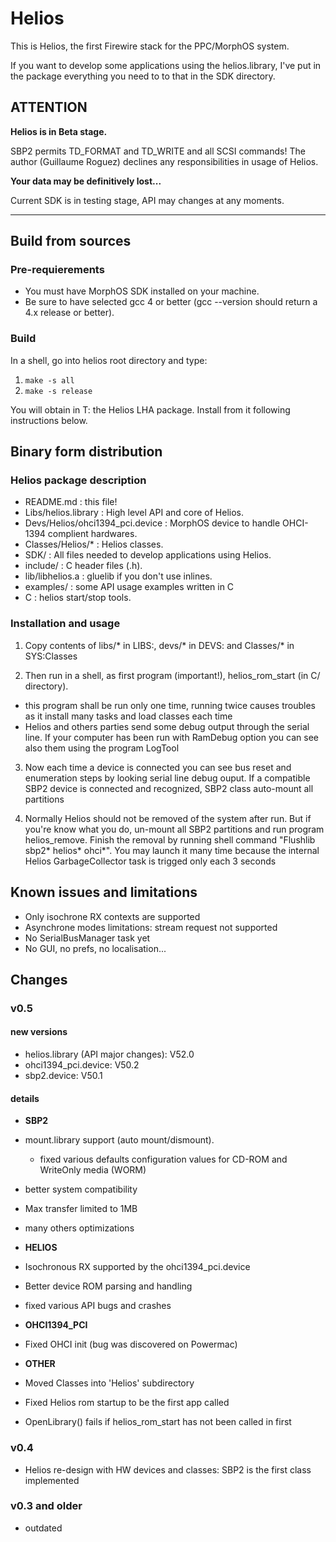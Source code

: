 # Helios

This is Helios, the first Firewire stack for the PPC/MorphOS system.

If you want to develop some applications using the helios.library,
I've put in the package everything you need to to that in the SDK directory.


## ATTENTION

**Helios is in Beta stage.**

SBP2 permits TD\_FORMAT and TD\_WRITE and all SCSI commands!
The author (Guillaume Roguez) declines any responsibilities in usage of Helios.

**Your data may be definitively lost...**

Current SDK is in testing stage, API may changes at any moments.

***

## Build from sources

### Pre-requierements

- You must have MorphOS SDK installed on your machine.
- Be sure to have selected gcc 4 or better (gcc --version should return a 4.x release or better).

### Build

In a shell, go into helios root directory and type:

1. ```make -s all```
2. ```make -s release```

You will obtain in T: the Helios LHA package. Install from it following instructions below.

## Binary form distribution

### Helios package description

- README.md                       : this file!
- Libs/helios.library             : High level API and core of Helios.
- Devs/Helios/ohci1394_pci.device : MorphOS device to handle OHCI-1394 complient hardwares.
- Classes/Helios/*                : Helios classes.
- SDK/                            : All files needed to develop applications using Helios.
 - include/                      : C header files (.h).
 - lib/libhelios.a               : gluelib if you don't use inlines.
 - examples/                     : some API usage examples written in C
- C                               : helios start/stop tools.

### Installation and usage

1. Copy contents of libs/* in LIBS:, devs/* in DEVS: and Classes/* in SYS:Classes

2. Then run in a shell, as first program (important!), helios\_rom\_start (in C/ directory).
 - this program shall be run only one time, running twice causes troubles as it install
many tasks and load classes each time
 - Helios and others parties send some debug output through the serial line.
If your computer has been run with RamDebug option you can see also them using
the program LogTool

3. Now each time a device is connected you can see bus reset and enumeration steps
by looking serial line debug ouput.
If a compatible SBP2 device is connected and recognized, SBP2 class auto-mount all partitions

4. Normally Helios should not be removed of the system after run.
But if you're know what you do, un-mount all SBP2 partitions and run program helios_remove.
Finish the removal by running shell command "Flushlib sbp2* helios* ohci*".
You may launch it many time because the internal Helios GarbageCollector task is trigged
only each 3 seconds


## Known issues and limitations

- Only isochrone RX contexts are supported
- Asynchrone modes limitations: stream request not supported
- No SerialBusManager task yet
- No GUI, no prefs, no localisation...

## Changes

### v0.5

#### new versions
 - helios.library (API major changes): V52.0
 - ohci1394_pci.device: V50.2
 - sbp2.device: V50.1
    
#### details
- __SBP2__
 - mount.library support (auto mount/dismount).
   - fixed various defaults configuration values for CD-ROM and WriteOnly media (WORM)
 - better system compatibility
 - Max transfer limited to 1MB
 - many others optimizations

- __HELIOS__
 - Isochronous RX supported by the ohci1394_pci.device
 - Better device ROM parsing and handling
 - fixed various API bugs and crashes

- __OHCI1394_PCI__
 - Fixed OHCI init (bug was discovered on Powermac)

- __OTHER__
 - Moved Classes into 'Helios' subdirectory
 - Fixed Helios rom startup to be the first app called
 - OpenLibrary() fails if helios_rom_start has not been called in first

### v0.4

- Helios re-design with HW devices and classes: SBP2 is the first class implemented

### v0.3 and older

- outdated
